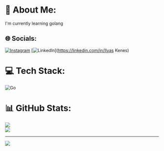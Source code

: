 # 💫 About Me:
I'm currently learning golang<br>

## 🌐 Socials:
[![Instagram](https://img.shields.io/badge/Instagram-%23E4405F.svg?logo=Instagram&logoColor=white)](https://instagram.com/crybabywaa) [![LinkedIn](https://img.shields.io/badge/LinkedIn-%230077B5.svg?logo=linkedin&logoColor=white)](https://linkedin.com/in/Ilyas Kenes) 

# 💻 Tech Stack:
![Go](https://img.shields.io/badge/go-%2300ADD8.svg?style=for-the-badge&logo=go&logoColor=white)
# 📊 GitHub Stats:
![](https://github-readme-stats.vercel.app/api?username=tonymontana143&theme=dark&hide_border=false&include_all_commits=true&count_private=false)<br/>
![](https://github-readme-stats.vercel.app/api/top-langs/?username=tonymontana143&theme=dark&hide_border=false&include_all_commits=true&count_private=false&layout=compact)

---
[![](https://visitcount.itsvg.in/api?id=tonymontana143&icon=0&color=0)](https://visitcount.itsvg.in)

<!-- Proudly created with GPRM ( https://gprm.itsvg.in ) -->
